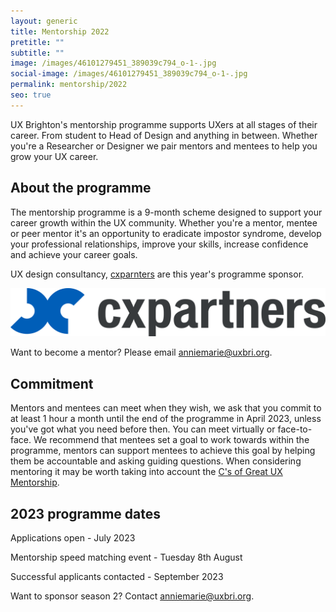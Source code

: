 ```yaml
---
layout: generic
title: Mentorship 2022
pretitle: ""
subtitle: ""
image: /images/46101279451_389039c794_o-1-.jpg
social-image: /images/46101279451_389039c794_o-1-.jpg
permalink: mentorship/2022
seo: true
---
```

U﻿X Brighton's mentorship programme supports UXers at all stages of their career. From student to Head of Design and anything in between. Whether you're a Researcher or Designer we pair mentors and mentees to help you grow your UX career. 

## A﻿bout the programme

T﻿he mentorship programme is a 9-month scheme designed to support your career growth within the UX community. Whether you're a mentor, mentee or peer mentor it's an opportunity to eradicate impostor syndrome, develop your professional relationships, improve your skills, increase confidence and achieve your career goals. 

U﻿X design consultancy, [cxparnters](https://www.cxpartners.co.uk/) are this year's programme sponsor. 

<img src="/images/cxpartners_logo_blue-black-1-.png" alt="cxpartners logo" class="image-align-right"/>

Want to become a mentor? Please email anniemarie@uxbri.org. 

## C﻿ommitment

Mentors and mentees can meet when they wish, we ask that you commit to at least 1 hour a month until the end of the programme in April 2023, unless you've got what you need before then. You can meet virtually or face-to-face. We recommend that mentees set a goal to work towards within the programme, mentors can support mentees to achieve this goal by helping them be accountable and asking guiding questions. When considering mentoring it may be worth taking into account the [C's of Great UX Mentorship](https://youtu.be/0tZomurxE0w).

## 2023 programme dates

Applications o﻿pen - July 2023 

M﻿entorship speed matching event - Tuesday 8th August 

S﻿uccessful applicants contacted - September 2023 

Want to sponsor season 2? Contact anniemarie@uxbri.org.